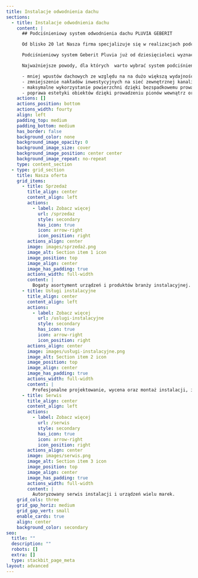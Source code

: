```yaml
---
title: Instalacje odwodnienia dachu
sections:
  - title: Instalacje odwodnienia dachu
    content: |
      ## Podciśnieniowy system odwodnienia dachu PLUVIA GEBERIT

      Od blisko 20 lat Nasza firma specjalizuje się w realizacjach podciśnieniowych instalacji odwodnień dachów w systemie Pluvia Geberit. Dotyczy to głównie obiektów przemysłowych i magazynowych ale także   w mniejszych obiektach jak budynki biurowe czy duże domy jednorodzinne.

      Podciśnieniowy system Geberit Pluvia już od dziesięcioleci wyznacza nowe standardy w zakresie odprowadzania wód deszczowych z dachów.

      Najważniejsze powody, dla których  warto wybrać system podciśnieniowy to:

      - mniej wpustów dachowych ze względu na na dużo większą wydajność w porównaniu z tradycyjnymi wpustami grawitacyjnymi
      - zmniejszenie nakładów inwestycyjnych na sieć zewnętrznej kanalizacji deszczowej wynikającej z znacznie mniejszej ilości pionów kanalizacyjnych.
      - maksymalne wykorzystanie powierzchni dzięki bezspadkowemu prowadzeniu rurociągów
      - poprawa estetyki obiektów dzięki prowadzeniu pionów wewnątrz oraz wyeliminowaniu rur spustowych kanalizacji grawitacyjnej na elewacji budynków.
    actions: []
    actions_position: bottom
    actions_width: fourty
    align: left
    padding_top: medium
    padding_bottom: medium
    has_border: false
    background_color: none
    background_image_opacity: 0
    background_image_size: cover
    background_image_position: center center
    background_image_repeat: no-repeat
    type: content_section
  - type: grid_section
    title: Nasza oferta
    grid_items:
      - title: Sprzedaż
        title_align: center
        content_align: left
        actions:
          - label: Zobacz więcej
            url: /sprzedaz
            style: secondary
            has_icon: true
            icon: arrow-right
            icon_position: right
        actions_align: center
        image: images/sprzedaż.png
        image_alt: Section item 1 icon
        image_position: top
        image_align: center
        image_has_padding: true
        actions_width: full-width
        content: |
          Bogaty asortyment urządzeń i produktów branży instalacyjnej.
      - title: Usługi instalacyjne
        title_align: center
        content_align: left
        actions:
          - label: Zobacz więcej
            url: /uslugi-instalacyjne
            style: secondary
            has_icon: true
            icon: arrow-right
            icon_position: right
        actions_align: center
        image: images/usługi-instalacyjne.png
        image_alt: Section item 2 icon
        image_position: top
        image_align: center
        image_has_padding: true
        actions_width: full-width
        content: |
          Profesjonalne projektowanie, wycena oraz montaż instalacji, i inne.
      - title: Serwis
        title_align: center
        content_align: left
        actions:
          - label: Zobacz więcej
            url: /serwis
            style: secondary
            has_icon: true
            icon: arrow-right
            icon_position: right
        actions_align: center
        image: images/serwis.png
        image_alt: Section item 3 icon
        image_position: top
        image_align: center
        image_has_padding: true
        actions_width: full-width
        content: |
          Autoryzowany serwis instalacji i urządzeń wielu marek.
    grid_cols: three
    grid_gap_horiz: medium
    grid_gap_vert: small
    enable_cards: true
    align: center
    background_color: secondary
seo:
  title: ""
  description: ""
  robots: []
  extra: []
  type: stackbit_page_meta
layout: advanced
---
```

